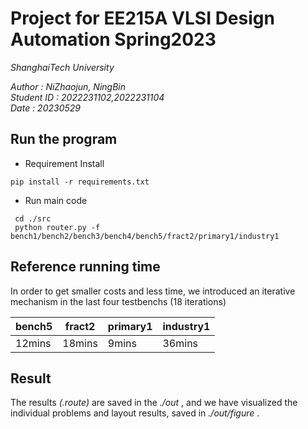 # Project for EE215A VLSI Design Automation Spring2023
_ShanghaiTech University_

_Author : NiZhaojun, NingBin_  
_Student ID : 2022231102,2022231104_  
_Date : 20230529_
## Run the program
- Requirement Install
```
pip install -r requirements.txt
```
- Run main code
```
 cd ./src
 python router.py -f bench1/bench2/bench3/bench4/bench5/fract2/primary1/industry1
```
## Reference running time  
In order to get smaller costs and less time, we introduced an iterative mechanism in the last four testbenchs (18 iterations)   

| bench5 | fract2 | primary1 | industry1 |
| ------- | ------- | ------- |------- |
| 12mins | 18mins | 9mins | 36mins |

## Result  
The results _(.route)_ are saved in the _./out_ , and we have visualized the individual problems and layout results, saved in _./out/figure_ .  
